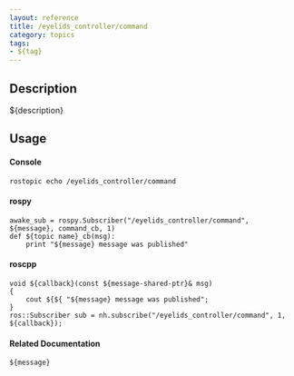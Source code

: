 ```yaml
---
layout: reference
title: /eyelids_controller/command
category: topics
tags: 
- ${tag}
---
```


## Description
${description}

## Usage
#### Console
```
rostopic echo /eyelids_controller/command
```

#### rospy
```
awake_sub = rospy.Subscriber("/eyelids_controller/command", ${message}, command_cb, 1)
def ${topic name}_cb(msg):
    print "${message} message was published"
```

#### roscpp
```
void ${callback}(const ${message-shared-ptr}& msg)
{
    cout ${${ "${message} message was published";
}
ros::Subscriber sub = nh.subscribe("/eyelids_controller/command", 1, ${callback});
```

#### Related Documentation
``${message}``  